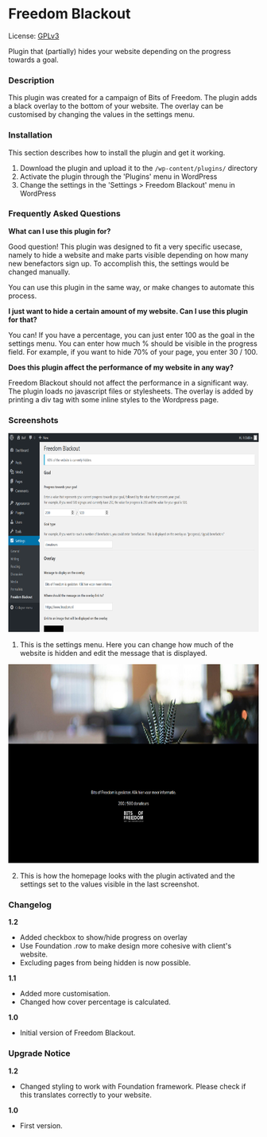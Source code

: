# Freedom Blackout
License: [GPLv3](https://www.gnu.org/licenses/gpl-3.0.txt)  

Plugin that (partially) hides your website depending on the progress towards a goal.

### Description

This plugin was created for a campaign of Bits of Freedom. The plugin adds a black overlay to the bottom of your website.
The overlay can be customised by changing the values in the settings menu.

### Installation

This section describes how to install the plugin and get it working.

1. Download the plugin and upload it to the `/wp-content/plugins/` directory
1. Activate the plugin through the 'Plugins' menu in WordPress
1. Change the settings in the 'Settings > Freedom Blackout' menu in WordPress  

### Frequently Asked Questions

**What can I use this plugin for?**

Good question! This plugin was designed to fit a very specific usecase, namely to hide a website and make parts visible
depending on how many new benefactors sign up. To accomplish this, the settings would be changed manually.

You can use this plugin in the same way, or make changes to automate this process.

**I just want to hide a certain amount of my website. Can I use this plugin for that?**

You can! If you have a percentage, you can just enter 100 as the goal in the settings menu. You can enter how much % should be visible
in the progress field. For example, if you want to hide 70% of your page, you enter 30 / 100.

**Does this plugin affect the performance of my website in any way?**

Freedom Blackout should not affect the performance in a significant way. The plugin loads no javascript files or stylesheets.
The overlay is added by printing a div tag with some inline styles to the Wordpress page.

### Screenshots

<p align="center">
  <img src="assets/screenshot-1.png" height="400" />
</p>

1. This is the settings menu. Here you can change how much of the website is hidden and edit the message that is displayed.

<p align="center">
  <img src="assets/screenshot-2.png" height="400" />
</p>

2. This is how the homepage looks with the plugin activated and the settings set to the values visible in the last screenshot.

### Changelog

**1.2**
* Added checkbox to show/hide progress on overlay
* Use Foundation .row to make design more cohesive with client's website.
* Excluding pages from being hidden is now possible.

**1.1**
* Added more customisation.
* Changed how cover percentage is calculated.

**1.0**
* Initial version of Freedom Blackout.

### Upgrade Notice

**1.2**
* Changed styling to work with Foundation framework. Please check if this translates correctly to your website.

**1.0**  
* First version.
